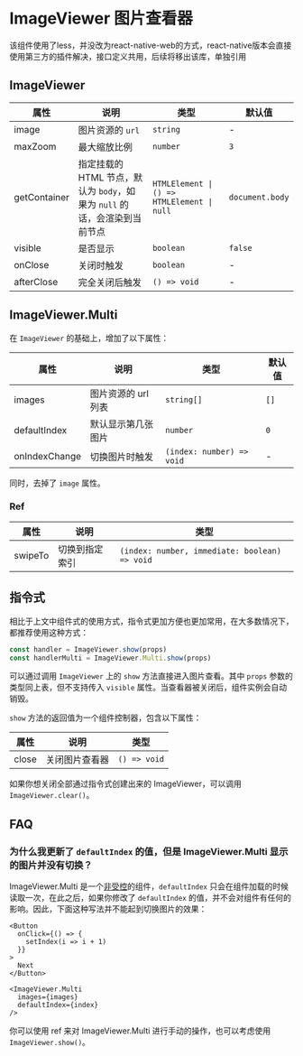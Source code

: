 # ImageViewer 图片查看器

该组件使用了less，并没改为react-native-web的方式，react-native版本会直接使用第三方的插件解决，接口定义共用，后续将移出该库，单独引用

<code src="./demos/demo1.tsx"></code>

## ImageViewer

| 属性         | 说明                                                                      | 类型                                       | 默认值          |
| ------------ | ------------------------------------------------------------------------- | ------------------------------------------ | --------------- |
| image        | 图片资源的 `url`                                                          | `string`                                   | -               |
| maxZoom      | 最大缩放比例                                                              | `number`                                   | `3`             |
| getContainer | 指定挂载的 HTML 节点，默认为 `body`，如果为 `null` 的话，会渲染到当前节点 | `HTMLElement \| () => HTMLElement \| null` | `document.body` |
| visible      | 是否显示                                                                  | `boolean`                                  | `false`         |
| onClose      | 关闭时触发                                                                | `boolean`                                  | -               |
| afterClose   | 完全关闭后触发                                                            | `() => void`                               | -               |

## ImageViewer.Multi

在 `ImageViewer` 的基础上，增加了以下属性：

| 属性          | 说明                | 类型                      | 默认值 |
| ------------- | ------------------- | ------------------------- | ------ |
| images        | 图片资源的 url 列表 | `string[]`                | `[]`   |
| defaultIndex  | 默认显示第几张图片  | `number`                  | `0`    |
| onIndexChange | 切换图片时触发      | `(index: number) => void` | -      |

同时，去掉了 `image` 属性。

### Ref

| 属性    | 说明           | 类型                                          |
| ------- | -------------- | --------------------------------------------- |
| swipeTo | 切换到指定索引 | `(index: number, immediate: boolean) => void` |

## 指令式

相比于上文中组件式的使用方式，指令式更加方便也更加常用，在大多数情况下，都推荐使用这种方式：

```ts | pure
const handler = ImageViewer.show(props)
const handlerMulti = ImageViewer.Multi.show(props)
```

可以通过调用 `ImageViewer` 上的 `show` 方法直接进入图片查看。其中 `props` 参数的类型同上表，但不支持传入 `visible` 属性。当查看器被关闭后，组件实例会自动销毁。

`show` 方法的返回值为一个组件控制器，包含以下属性：

| 属性  | 说明           | 类型         |
| ----- | -------------- | ------------ |
| close | 关闭图片查看器 | `() => void` |

如果你想关闭全部通过指令式创建出来的 ImageViewer，可以调用 `ImageViewer.clear()`。

## FAQ

### 为什么我更新了 `defaultIndex` 的值，但是 ImageViewer.Multi 显示的图片并没有切换？

ImageViewer.Multi 是一个[非受控](https://reactjs.org/docs/glossary.html#controlled-vs-uncontrolled-components)的组件，`defaultIndex` 只会在组件加载的时候读取一次，在此之后，如果你修改了 `defaultIndex` 的值，并不会对组件有任何的影响。因此，下面这种写法并不能起到切换图片的效果：


```code
<Button
  onClick={() => {
    setIndex(i => i + 1)
  }}
>
  Next
</Button>

<ImageViewer.Multi
  images={images}
  defaultIndex={index}
/>
```


你可以使用 ref 来对 ImageViewer.Multi 进行手动的操作，也可以考虑使用 `ImageViewer.show()`。



